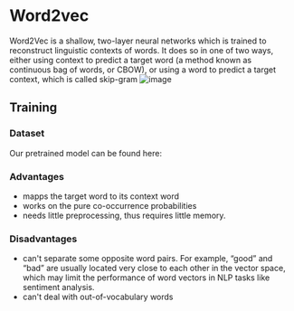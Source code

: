 # Word2vec
Word2Vec is a shallow, two-layer neural networks which is trained to reconstruct linguistic contexts of words.
It does so in one of two ways, either using context to predict a target word (a method known as continuous bag of words, or CBOW), or using a word to predict a target context, which is called skip-gram
![image](https://user-images.githubusercontent.com/83391529/119060091-d18e4f00-b9d1-11eb-83b7-870f6d5920a8.png)

## Training

### Dataset

Our pretrained model can be found here:

### Advantages

- mapps the target word to its context word
- works on the pure co-occurrence probabilities 
- needs little preprocessing, thus requires little memory.

### Disadvantages
- can't separate some opposite word pairs. For example, “good” and “bad” are usually located very close to each other in the vector space, which may limit the performance of word vectors in NLP tasks like sentiment analysis.
- can't deal with out-of-vocabulary words
